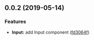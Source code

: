 ## 0.0.2 (2019-05-14)


### Features

* **Input:** add Input component ([fd3064f](https://github.com/logcas/Triangle/commit/fd3064f))



